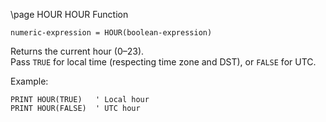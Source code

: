 \page HOUR HOUR Function

```basic
numeric-expression = HOUR(boolean-expression)
```

Returns the current hour (0–23).  
Pass `TRUE` for local time (respecting time zone and DST), or `FALSE` for UTC.

Example:

```basic
PRINT HOUR(TRUE)   ' Local hour
PRINT HOUR(FALSE)  ' UTC hour
```
